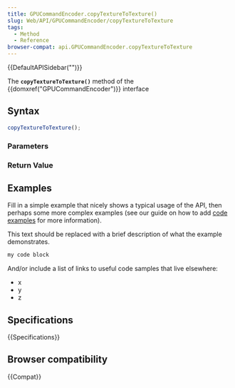 ```yaml
---
title: GPUCommandEncoder.copyTextureToTexture()
slug: Web/API/GPUCommandEncoder/copyTextureToTexture
tags:
  - Method
  - Reference
browser-compat: api.GPUCommandEncoder.copyTextureToTexture
---
```

{{DefaultAPISidebar("")}}

The **`copyTextureToTexture()`** method of the {{domxref("GPUCommandEncoder")}} interface 

## Syntax

```js
copyTextureToTexture();
```

### Parameters



### Return Value



## Examples

Fill in a simple example that nicely shows a typical usage of the API, then perhaps some more complex examples (see our guide on how to add [code examples](/en-US/docs/MDN/Contribute/Structures/Code_examples) for more information).

This text should be replaced with a brief description of what the example demonstrates.

```js
my code block
```

And/or include a list of links to useful code samples that live elsewhere:

*   x
*   y
*   z

## Specifications

{{Specifications}}

## Browser compatibility

{{Compat}}

